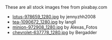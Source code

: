 These are all stock images free from pixabay.com 
 * [lotus-978659_1280.jpg](https://pixabay.com/en/lotus-flower-summer-zen-lake-978659/) by jennyzhh2008
 * [tea-1090672_1280.jpg](https://pixabay.com/en/tea-hot-cup-drink-cup-of-tea-1090672/) by langll
 * [minion-972908_1280.jpg](https://pixabay.com/en/minion-funny-toys-children-fig-972908/) by Alexas_Fotos
 * [chevrolet-637778_1280.jpg](https://pixabay.com/en/chevrolet-impala-1972-car-hdr-637778/) by Bergadder
 